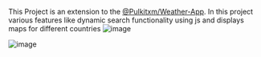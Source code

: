 This Project is an extension to the [@Pulkitxm/Weather-App](https://github.com/Pulkitxm/Weather-App). In this project various features like dynamic search functionality using js and displays maps for different countries
![image](https://github.com/Pulkitxm/Weather-App-Modified/assets/65671483/0ef8cedc-2b01-4f1b-8821-795d16afbdac)

![image](https://github.com/Pulkitxm/Weather-App-Modified/assets/65671483/a7d252ab-c641-4a88-81a8-f1bba48d4914)
